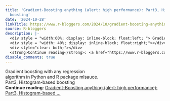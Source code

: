```yaml
---
title: 'Gradient-Boosting anything (alert: high performance): Part3, Histogram-based
  boosting'
date: '2024-10-28'
linkTitle: https://www.r-bloggers.com/2024/10/gradient-boosting-anything-alert-high-performance-part3-histogram-based-boosting/
source: R-bloggers
description: |-
  <div style = "width:60%; display: inline-block; float:left; "> Gradient boosting with any regression algorithm in Python and R package mlsauce. Part3, Histogram-based boosting</div>
  <div style = "width: 40%; display: inline-block; float:right;"></div>
  <div style="clear: both;"></div>
  <strong>Continue reading</strong>: <a href="https://www.r-bloggers.com/2024/10/gradient-boosting-anything-alert-high-performance-part3-histogram-based-boosting/">Gradient-Boosting anything (alert: high performance): Part3, Histogram-based ...
disable_comments: true
---
```

<div style = "width:60%; display: inline-block; float:left; "> Gradient boosting with any regression algorithm in Python and R package mlsauce. Part3, Histogram-based boosting</div>
<div style = "width: 40%; display: inline-block; float:right;"></div>
<div style="clear: both;"></div>
<strong>Continue reading</strong>: <a href="https://www.r-bloggers.com/2024/10/gradient-boosting-anything-alert-high-performance-part3-histogram-based-boosting/">Gradient-Boosting anything (alert: high performance): Part3, Histogram-based ...